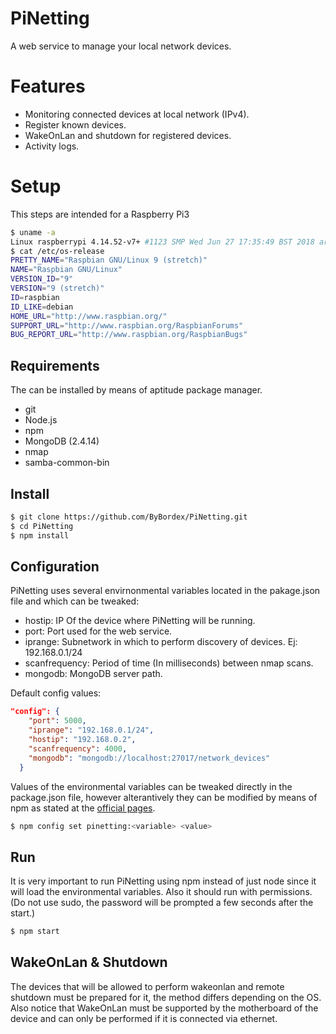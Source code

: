 # PiNetting
A web service to manage your local network devices.

# Features
   - Monitoring connected devices at local network (IPv4).
   - Register known devices.
   - WakeOnLan and shutdown for registered devices.
   - Activity logs.

# Setup

This steps are intended for a Raspberry Pi3
```sh
$ uname -a
Linux raspberrypi 4.14.52-v7+ #1123 SMP Wed Jun 27 17:35:49 BST 2018 armv7l GNU/Linux
$ cat /etc/os-release
PRETTY_NAME="Raspbian GNU/Linux 9 (stretch)"
NAME="Raspbian GNU/Linux"
VERSION_ID="9"
VERSION="9 (stretch)"
ID=raspbian
ID_LIKE=debian
HOME_URL="http://www.raspbian.org/"
SUPPORT_URL="http://www.raspbian.org/RaspbianForums"
BUG_REPORT_URL="http://www.raspbian.org/RaspbianBugs"
```
## Requirements
The can be installed by means of aptitude package manager.
  - git
  - Node.js
  - npm
  - MongoDB (2.4.14)
  - nmap
  - samba-common-bin
## Install
```sh
$ git clone https://github.com/ByBordex/PiNetting.git
$ cd PiNetting
$ npm install
```
## Configuration
PiNetting uses several envirnonmental variables located in the pakage.json file and which can be tweaked:
  - hostip: IP Of the device where PiNetting will be running.
  - port: Port used for the web service.
  - iprange: Subnetwork in which to perform discovery of devices. Ej: 192.168.0.1/24
  - scanfrequency: Period of time (In milliseconds) between nmap scans.
  - mongodb: MongoDB server path.

 Default config values:
```json
"config": {
    "port": 5000,
    "iprange": "192.168.0.1/24",
    "hostip": "192.168.0.2",
    "scanfrequency": 4000,
    "mongodb": "mongodb://localhost:27017/network_devices"
  }
```
Values of the environmental variables can be tweaked directly in the package.json file, however alterantively they can be modified by means of npm as stated at the [official pages](https://docs.npmjs.com/misc/config#per-package-config-settings).
```sh
$ npm config set pinetting:<variable> <value>
```    
## Run
It is very important to run PiNetting using npm instead of just node since it will load the environmental variables.
Also it should run with permissions. (Do not use sudo, the password will be prompted a few seconds after the start.)
```sh
$ npm start
```

## WakeOnLan & Shutdown
The devices that will be allowed to perform wakeonlan and remote shutdown must be prepared for it, the method differs depending on the OS.
Also notice that WakeOnLan must be supported by the motherboard of the device and can only be performed if it is connected via ethernet.

